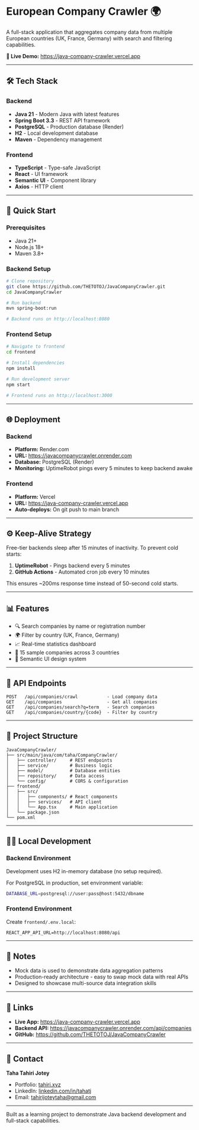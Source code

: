 # European Company Crawler 🌍

A full-stack application that aggregates company data from multiple European countries (UK, France, Germany) with search and filtering capabilities.

**🔗 Live Demo:** https://java-company-crawler.vercel.app

---

## 🛠️ Tech Stack

### Backend
- **Java 21** - Modern Java with latest features
- **Spring Boot 3.3** - REST API framework
- **PostgreSQL** - Production database (Render)
- **H2** - Local development database
- **Maven** - Dependency management

### Frontend
- **TypeScript** - Type-safe JavaScript
- **React** - UI framework
- **Semantic UI** - Component library
- **Axios** - HTTP client
---

## 🚀 Quick Start

### Prerequisites
- Java 21+
- Node.js 18+
- Maven 3.8+

### Backend Setup

```bash
# Clone repository
git clone https://github.com/THETOTOJ/JavaCompanyCrawler.git
cd JavaCompanyCrawler

# Run backend
mvn spring-boot:run

# Backend runs on http://localhost:8080
```

### Frontend Setup

```bash
# Navigate to frontend
cd frontend

# Install dependencies
npm install

# Run development server
npm start

# Frontend runs on http://localhost:3000
```

---

## 🌐 Deployment

### Backend
- **Platform:** Render.com
- **URL:** https://javacompanycrawler.onrender.com
- **Database:** PostgreSQL (Render)
- **Monitoring:** UptimeRobot pings every 5 minutes to keep backend awake

### Frontend
- **Platform:** Vercel
- **URL:** https://java-company-crawler.vercel.app
- **Auto-deploys:** On git push to main branch

---

## ⚙️ Keep-Alive Strategy

Free-tier backends sleep after 15 minutes of inactivity. To prevent cold starts:

1. **UptimeRobot** - Pings backend every 5 minutes
2. **GitHub Actions** - Automated cron job every 10 minutes

This ensures ~200ms response time instead of 50-second cold starts.

---

## 📊 Features

- 🔍 Search companies by name or registration number
- 🌍 Filter by country (UK, France, Germany)
- 📈 Real-time statistics dashboard
- 🏢 15 sample companies across 3 countries
- 🎨 Semantic UI design system

---

## 🔧 API Endpoints

```
POST   /api/companies/crawl           - Load company data
GET    /api/companies                 - Get all companies
GET    /api/companies/search?q=term   - Search companies
GET    /api/companies/country/{code}  - Filter by country
```

---

## 📂 Project Structure

```
JavaCompanyCrawler/
├── src/main/java/com/taha/CompanyCrawler/
│   ├── controller/     # REST endpoints
│   ├── service/        # Business logic
│   ├── model/          # Database entities
│   ├── repository/     # Data access
│   └── config/         # CORS & configuration
├── frontend/
│   ├── src/
│   │   ├── components/ # React components
│   │   ├── services/   # API client
│   │   └── App.tsx     # Main application
│   └── package.json
└── pom.xml
```

---

## 👨‍💻 Local Development

### Backend Environment

Development uses H2 in-memory database (no setup required).

For PostgreSQL in production, set environment variable:
```bash
DATABASE_URL=postgresql://user:pass@host:5432/dbname
```

### Frontend Environment

Create `frontend/.env.local`:
```
REACT_APP_API_URL=http://localhost:8080/api
```

---

## 📝 Notes

- Mock data is used to demonstrate data aggregation patterns
- Production-ready architecture - easy to swap mock data with real APIs
- Designed to showcase multi-source data integration skills

---

## 🔗 Links

- **Live App:** https://java-company-crawler.vercel.app
- **Backend API:** https://javacompanycrawler.onrender.com/api/companies
- **GitHub:** https://github.com/THETOTOJ/JavaCompanyCrawler

---

## 📧 Contact

**Taha Tahiri Jotey**
- Portfolio: [tahiri.xyz](https://tahiri.xyz)
- LinkedIn: [linkedin.com/in/tahatj](https://linkedin.com/in/tahatj)
- Email: tahirijoteytaha@gmail.com

---

Built as a learning project to demonstrate Java backend development and full-stack capabilities.